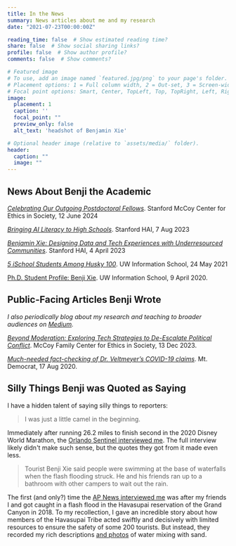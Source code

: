 ```yaml
---
title: In the News
summary: News articles about me and my research
date: "2021-07-23T00:00:00Z"

reading_time: false  # Show estimated reading time?
share: false  # Show social sharing links?
profile: false  # Show author profile?
comments: false  # Show comments?

# Featured image
# To use, add an image named `featured.jpg/png` to your page's folder.
# Placement options: 1 = Full column width, 2 = Out-set, 3 = Screen-width
# Focal point options: Smart, Center, TopLeft, Top, TopRight, Left, Right, BottomLeft, Bottom, BottomRight
image:
  placement: 1
  caption: ''
  focal_point: ""
  preview_only: false
  alt_text: 'headshot of Benjamin Xie'

# Optional header image (relative to `assets/media/` folder).
header:
  caption: ""
  image: ""
---
```


## News About Benji the Academic
[_Celebrating Our Outgoing Postdoctoral Fellows_](https://ethicsinsociety.stanford.edu/news/celebrating-our-outgoing-postdoctoral-fellows). Stanford McCoy Center for Ethics in Society, 12 June 2024

[_Bringing AI Literacy to High Schools_](https://hai.stanford.edu/news/bringing-ai-literacy-high-schools). Stanford HAI, 7 Aug 2023

[_Benjamin Xie: Designing Data and Tech Experiences with Underresourced Communities_](https://www.linkedin.com/pulse/benjamin-xie-designing-data-tech-experiences-underresourced). Stanford HAI, 4 April 2023

[_5 iSchool Students Among Husky 100_](https://ischool.uw.edu/news/2021/05/5-ischool-students-among-husky-100). UW Information School, 24 May 2021

[Ph.D. Student Profile: Benji Xie](https://ischool.uw.edu/programs/phd/people/students/xie). UW Information School, 9 April 2020.


## Public-Facing Articles Benji Wrote
_I also periodically blog about my research and teaching to broader audiences on [Medium](https://medium.com/@benjixie)._

[_Beyond Moderation: Exploring Tech Strategies to De-Escalate Political Conflict_](https://ethicsinsociety.stanford.edu/news/beyond-moderation-exploring-tech-strategies-de-escalate-political-conflict). McCoy Family Center for Ethics in Society, 13 Dec 2023.

[_Much-needed fact-checking of Dr. Veltmeyer’s COVID-19 claims_](https://web.archive.org/web/20210209035459/https://www.mtdemocrat.com/opinion/guest-column-much-needed-fact-checking-of-dr-veltmeyers-covid-19-claims/). Mt. Democrat, 17 Aug 2020.


## Silly Things Benji was Quoted as Saying
I have a hidden talent of saying silly things to reporters:

> I was just a little camel in the beginning.

Immediately after running 26.2 miles to finish second in the 2020 Disney World Marathon, the [Orlando Sentinel interviewed me](https://www.orlandosentinel.com/2020/01/12/arizona-man-denies-fredison-costa-record-tying-8th-disney-world-marathon-title/). The full interview likely didn't make such sense, but the quotes they got from it made even less.

> Tourist Benji Xie said people were swimming at the base of waterfalls when the flash flooding struck. He and his friends ran up to a bathroom with other campers to wait out the rain.

The first (and only?) time the [AP News interviewed me](https://apnews.com/general-news-11d3f78a517f43a3a5541288938b4e79) was after my friends I and got caught in a flash flood in the Havasupai reservation of the Grand Canyon in 2018. To my recollection, I gave an incredible story about how members of the Havasupai Tribe acted swiftly and decisively with limited resources to ensure the safety of some 200 tourists. But instead, they recorded my rich descriptions [and photos](https://www.santafenewmexican.com/news/local_news/flash-flood-sends-tourists-to-high-ground-near-grand-canyon/article_d66dfcb3-4098-51b3-81d9-391c4d9f16c9.html) of water mixing with sand.
